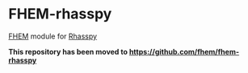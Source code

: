 # FHEM-rhasspy
[FHEM](https://fhem.de) module for [Rhasspy](https://github.com/rhasspy)

**This repository has been moved to https://github.com/fhem/fhem-rhasspy**
